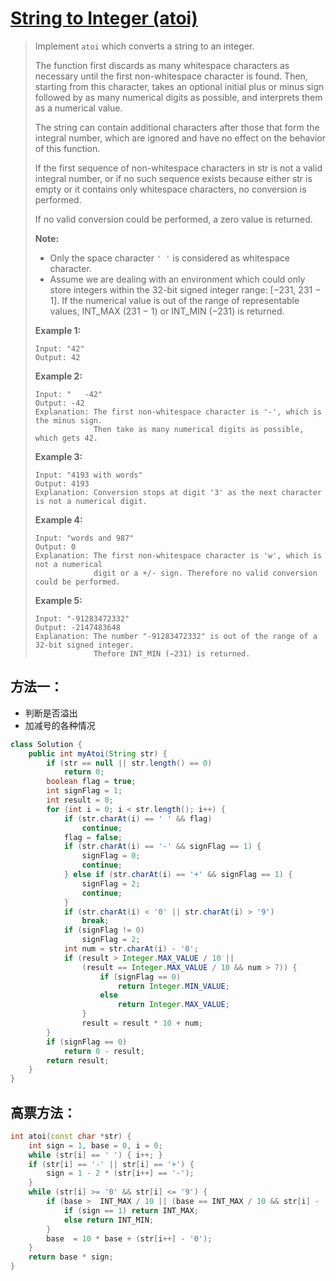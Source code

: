 # [String to Integer (atoi)][1]

> Implement `atoi` which converts a string to an integer.
>
> The function first discards as many whitespace characters as necessary until the first non-whitespace character is found. Then, starting from this character, takes an optional initial plus or minus sign followed by as many numerical digits as possible, and interprets them as a numerical value.
>
> The string can contain additional characters after those that form the integral number, which are ignored and have no effect on the behavior of this function.
>
> If the first sequence of non-whitespace characters in str is not a valid integral number, or if no such sequence exists because either str is empty or it contains only whitespace characters, no conversion is performed.
>
> If no valid conversion could be performed, a zero value is returned.
>
> **Note:**
>
> - Only the space character `' '` is considered as whitespace character.
> - Assume we are dealing with an environment which could only store integers within the 32-bit signed integer range: [−231,  231 − 1]. If the numerical value is out of the range of representable values, INT_MAX (231 − 1) or INT_MIN (−231) is returned.
>
> **Example 1:**
>
> ```
> Input: "42"
> Output: 42
> ```
>
> **Example 2:**
>
> ```
> Input: "   -42"
> Output: -42
> Explanation: The first non-whitespace character is '-', which is the minus sign.
>              Then take as many numerical digits as possible, which gets 42.
> ```
>
> **Example 3:**
>
> ```
> Input: "4193 with words"
> Output: 4193
> Explanation: Conversion stops at digit '3' as the next character is not a numerical digit.
> ```
>
> **Example 4:**
>
> ```
> Input: "words and 987"
> Output: 0
> Explanation: The first non-whitespace character is 'w', which is not a numerical 
>              digit or a +/- sign. Therefore no valid conversion could be performed.
> ```
>
> **Example 5:**
>
> ```
> Input: "-91283472332"
> Output: -2147483648
> Explanation: The number "-91283472332" is out of the range of a 32-bit signed integer.
>              Thefore INT_MIN (−231) is returned.
> ```



## 方法一：

* 判断是否溢出
* 加减号的各种情况



```java
class Solution {
    public int myAtoi(String str) {
        if (str == null || str.length() == 0)
            return 0;
        boolean flag = true;
        int signFlag = 1;
        int result = 0;
        for (int i = 0; i < str.length(); i++) {
            if (str.charAt(i) == ' ' && flag)
                continue;
            flag = false;
            if (str.charAt(i) == '-' && signFlag == 1) {
                signFlag = 0;
                continue;
            } else if (str.charAt(i) == '+' && signFlag == 1) {
                signFlag = 2;
                continue;
            }
            if (str.charAt(i) < '0' || str.charAt(i) > '9')
                break;
            if (signFlag != 0)
                signFlag = 2;
            int num = str.charAt(i) - '0';
            if (result > Integer.MAX_VALUE / 10 || 
                (result == Integer.MAX_VALUE / 10 && num > 7)) {
                    if (signFlag == 0)
                        return Integer.MIN_VALUE;
                    else
                        return Integer.MAX_VALUE;
                }
                result = result * 10 + num;
        }
        if (signFlag == 0)
            return 0 - result;
        return result;
    }
}
```



## 高票方法：

```c++
int atoi(const char *str) {
    int sign = 1, base = 0, i = 0;
    while (str[i] == ' ') { i++; }
    if (str[i] == '-' || str[i] == '+') {
        sign = 1 - 2 * (str[i++] == '-'); 
    }
    while (str[i] >= '0' && str[i] <= '9') {
        if (base >  INT_MAX / 10 || (base == INT_MAX / 10 && str[i] - '0' > 7)) {
            if (sign == 1) return INT_MAX;
            else return INT_MIN;
        }
        base  = 10 * base + (str[i++] - '0');
    }
    return base * sign;
}
```





[1]: https://leetcode.com/problems/string-to-integer-atoi/